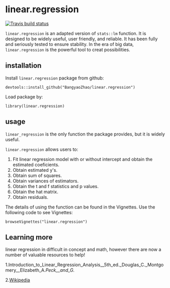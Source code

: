 # linear.regression

  <!-- badges: start -->
  [![Travis build status](https://travis-ci.org/BangyaoZhao/linear.regression.svg?branch=master)](https://travis-ci.org/BangyaoZhao/linear.regression)
  <!-- badges: end -->


`linear.regression` is an adapted version of `stats::lm` function. It is designed to be widely useful, user friendly, and reliable. It has been fully and seriously tested to ensure stability. In the era of big data, `linear.regression` is the powerful tool to creat possibilities. 

## installation

Install `linear.regression` package from github:
```
devtools::install_github("BangyaoZhao/linear.regression")
```

Load package by:
```
library(linear.regression)
```

## usage

`linear_regression` is the only function the package provides, but it is widely useful.

`linear.regression` allows users to: 

1. Fit linear regression model with or without intercept and obtain the estimated coeficients. 
2. Obtain estimated y's.
3. Obtain sum of squares. 
4. Obtain variances of estimators.
5. Obtain the t and f statistics and p values.
6. Obtain the hat matrix. 
7. Obtain residuals. 

The details of using the function can be found in the Vignettes. Use the following code to see Vignettes:
```
browseVignettes("linear.regression")
```

## Learning more

linear regression in difficult in concept and math, however there are now a number of
valuable resources to help!

1.Introduction_to_Linear_Regression_Analysis__5th_ed._Douglas_C._Montgomery__Elizabeth_A._Peck__and_G._

2.[Wikipedia](https://en.wikipedia.org/wiki/Linear_regression)
